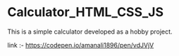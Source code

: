 # Calculator_HTML_CSS_JS
This is a simple calculator developed as a hobby project.

link :- https://codepen.io/amanali1896/pen/vdJVjV
